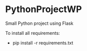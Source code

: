 # PythonProjectWP

Small Python project using Flask

To install all requirements:

* pip install -r requirements.txt
